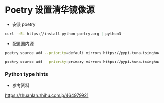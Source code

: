 # Poetry 设置清华镜像源

- 安装 poetry

```bash
curl -sSL https://install.python-poetry.org | python3 -
```

- 配置国内源

```bash
poetry source add --priority=default mirrors https://pypi.tuna.tsinghua.edu.cn/simple/
```

```bash
poetry source add --priority=primary mirrors https://pypi.tuna.tsinghua.edu.cn/simple/
```

### Python type hints

- 参考资料

https://zhuanlan.zhihu.com/p/464979921
